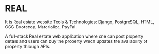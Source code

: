 # REAL
It is Real estate website
Tools & Technologies: Django, PostgreSQL, HTML, CSS, Bootstrap, Materialize, PayPal.

A full-stack Real estate web application where one can post property details and users can buy the property which updates the availability of property through APIs.

